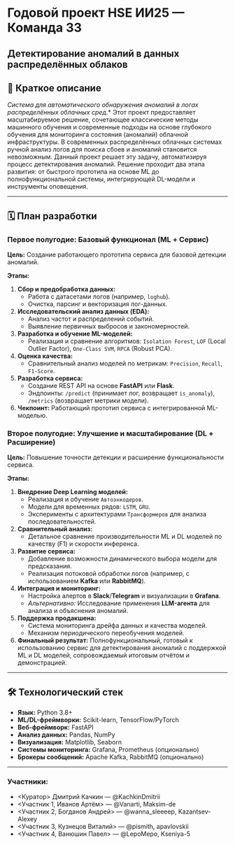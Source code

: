 # Годовой проект HSE ИИ25 — Команда 33  
## Детектирование аномалий в данных распределённых облаков

## 📖 Краткое описание
*Система для автоматического обнаружения аномалий в логах распределённых облачных сред.** Этот проект предоставляет масштабируемое решение, сочетающее классические методы машинного обучения и современные подходы на основе глубокого обучения для мониторинга состояния (аномалий) облачной инфраструктуры. В современных распределённых облачных системах ручной анализ логов для поиска сбоев и аномалий становится невозможным. Данный проект решает эту задачу, автоматизируя процесс детектирования аномалий. Решение проходит два этапа развития: от быстрого прототипа на основе ML до полнофункциональной системы, интегрирующей DL-модели и инструменты оповещения.

---

## 🗓️ План разработки

### Первое полугодие: Базовый функционал (ML + Сервис)
**Цель:** Создание работающего прототипа сервиса для базовой детекции аномалий.

**Этапы:**
1.  **Сбор и предобработка данных:**
    *   Работа с датасетами логов (например, `loghub`).
    *   Очистка, парсинг и векторизация лог-данных.
2.  **Исследовательский анализ данных (EDA):**
    *   Анализ частот и распределений событий.
    *   Выявление первичных выбросов и закономерностей.
3.  **Разработка и обучение ML-моделей:**
    *   Реализация и сравнение алгоритмов: `Isolation Forest`, `LOF` (Local Outlier Factor), `One-Class SVM`, `RPCA` (Robust PCA).
4.  **Оценка качества:**
    *   Сравнительный анализ моделей по метрикам: `Precision`, `Recall`, `F1-Score`.
5.  **Разработка сервиса:**
    *   Создание REST API на основе **FastAPI** или **Flask**.
    *   Эндпоинты: `/predict` (принимает лог, возвращает `is_anomaly`), `/metrics` (возвращает метрики модели).
6.  **Чекпоинт:** Работающий прототип сервиса с интегрированной ML-моделью.

### Второе полугодие: Улучшение и масштабирование (DL + Расширение)
**Цель:** Повышение точности детекции и расширение функциональности сервиса.

**Этапы:**
1.  **Внедрение Deep Learning моделей:**
    *   Реализация и обучение `Автоэнкодеров`.
    *   Модели для временных рядов: `LSTM`, `GRU`.
    *   Эксперименты с архитектурами `Трансформеров` для анализа последовательностей.
2.  **Сравнительный анализ:**
    *   Детальное сравнение производительности ML и DL моделей по качеству (F1) и скорости инференса.
3.  **Развитие сервиса:**
    *   Добавление возможности динамического выбора модели для предсказания.
    *   Реализация потоковой обработки логов (например, с использованием **Kafka** или **RabbitMQ**).
4.  **Интеграция и мониторинг:**
    *   Настройка алертов в **Slack**/**Telegram** и визуализации в **Grafana**.
    *   *Альтернативно:* Исследование применения **LLM-агента** для анализа и объяснения аномалий.
5.  **Поддержка продакшена:**
    *   Система мониторинга дрейфа данных и качества моделей.
    *   Механизм периодического переобучения моделей.
6.  **Финальный результат:** Полнофункциональный, готовый к использованию сервис для детектирования аномалий с поддержкой ML и DL моделей, сопровождаемый итоговым отчётом и демонстрацией.

---

## 🛠️ Технологический стек

*   **Язык:** Python 3.8+
*   **ML/DL-фреймворки:** Scikit-learn, TensorFlow/PyTorch
*   **Веб-фреймворк:** FastAPI
*   **Анализ данных:** Pandas, NumPy
*   **Визуализация:** Matplotlib, Seaborn
*   **Системы мониторинга:** Grafana, Prometheus (опционально)
*   **Брокеры сообщений:** Apache Kafka, RabbitMQ (опционально)

---
 
###  Участники:
- <Куратор>    Дмитрий Качкин — @KachkinDmitrii
- <Участник 1, Иванов Артём> — @Vanarti, Maksim-de
- <Участник 2, Богданов Андрей> — @wanna_sleeeep, Kazantsev-Alexey
- <Участник 3, Кузнецов Виталий> — @pismith, apavlovskii
- <Участник 4, Ванюшин Павел> — @LepoMepo, Kseniya-5
